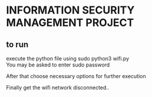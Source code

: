 # INFORMATION SECURITY MANAGEMENT PROJECT

## to run
execute the python file using sudo python3 wifi.py <br>
You may be asked to enter sudo password

After that choose necessary options for further execution


Finally get the wifi network disconnected..
